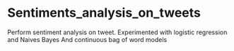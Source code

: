 # Sentiments_analysis_on_tweets
Perform sentiment analysis on tweet.
Experimented with logistic regression and  Naives Bayes
And continuous bag of word models
